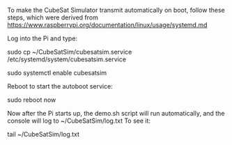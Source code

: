 To make the CubeSat Simulator transmit automatically on boot, follow these steps, which were derived from https://www.raspberrypi.org/documentation/linux/usage/systemd.md


Log into the Pi and type:

sudo cp ~/CubeSatSim/cubesatsim.service /etc/systemd/system/cubesatsim.service

sudo systemctl enable cubesatsim

Reboot to start the autoboot service:

sudo reboot now

Now after the Pi starts up, the demo.sh script will run automatically, and the console will log to ~/CubeSatSim/log.txt  To see it:

tail ~/CubeSatSim/log.txt
